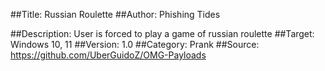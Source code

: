 ##Title: Russian Roulette
##Author: Phishing Tides

##Description: User is forced to play a game of russian roulette
##Target: Windows 10, 11
##Version: 1.0
##Category: Prank
##Source: https://github.com/UberGuidoZ/OMG-Payloads
